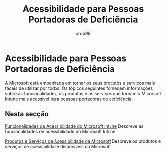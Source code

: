 ﻿---
title: "Acessibilidade para Pessoas Portadoras de Deficiência"
description: "Leia informações sobre a acessibilidade dos produtos Microsoft."
keywords: 
author: arob98
ms.author: angrobe
manager: angrobe
ms.date: 05/04/2017
ms.topic: reference
ms.prod: 
ms.service: microsoft-intune
ms.technology: 
ms.assetid: 3a503548-434c-410a-a419-7eadd7e7fb99
ms.reviewer: jeffgilb
ms.suite: ems
ms.custom: intune-classic
ms.openlocfilehash: 0b101170523c02aea0e9df46e7887cf423abef7c
ms.sourcegitcommit: 34cfebfc1d8b81032f4d41869d74dda559e677e2
ms.translationtype: HT
ms.contentlocale: pt-PT
ms.lasthandoff: 07/01/2017
---
# <a name="accessibility-for-people-with-disabilities"></a>Acessibilidade para Pessoas Portadoras de Deficiência
A Microsoft está empenhada em tornar os seus produtos e serviços mais fáceis de utilizar por todos. Os tópicos seguintes fornecem informações sobre as funcionalidades, os produtos e os serviços que tornam o Microsoft Intune mais acessível para pessoas portadoras de deficiência.

## <a name="in-this-section"></a>Nesta secção
[Funcionalidades de Acessibilidade do Microsoft Intune](accessibility-features-of-microsoft-intune.md) Descreve as funcionalidades de acessibilidade do Microsoft Intune.

[Produtos e Serviços de Acessibilidade da Microsoft](accessibility-products-and-services-from-microsoft.md) Descreve os produtos e serviços de acessibilidade disponíveis da Microsoft.
